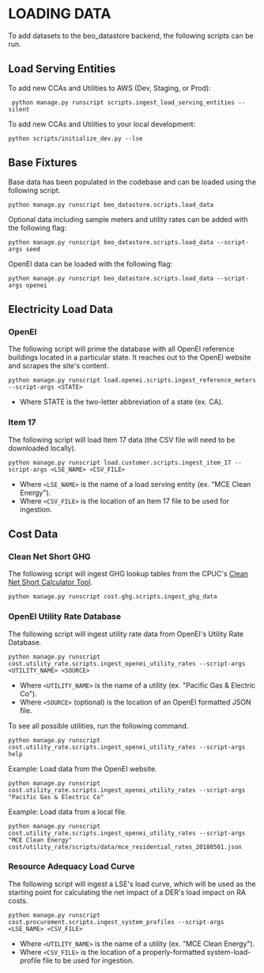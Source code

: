 # LOADING DATA

To add datasets to the beo_datastore backend, the following scripts can be run.

## Load Serving Entities
To add new CCAs and Utilities to AWS (Dev, Staging, or Prod):
```
 python manage.py runscript scripts.ingest_load_serving_entities --silent
```
To add new CCAs and Utilities to your local development:
```
python scripts/initialize_dev.py --lse
```


## Base Fixtures

Base data has been populated in the codebase and can be loaded using the following script.

```
python manage.py runscript beo_datastore.scripts.load_data
```

Optional data including sample meters and utility rates can be added with the following flag:

```
python manage.py runscript beo_datastore.scripts.load_data --script-args seed
```

OpenEI data can be loaded with the following flag:

```
python manage.py runscript beo_datastore.scripts.load_data --script-args openei
```

## Electricity Load Data

### OpenEI

The following script will prime the database with all OpenEI reference buildings located in a particular state. It reaches out to the OpenEI website and scrapes the site's content.

```
python manage.py runscript load.openei.scripts.ingest_reference_meters --script-args <STATE>
```

* Where STATE is the two-letter abbreviation of a state (ex. CA).

### Item 17

The following script will load Item 17 data (the CSV file will need to be downloaded locally).

```
python manage.py runscript load.customer.scripts.ingest_item_17 --script-args <LSE_NAME> <CSV_FILE>
```

* Where `<LSE_NAME>` is the name of a load serving entity (ex. "MCE Clean Energy").
* Where `<CSV_FILE>` is the location of an Item 17 file to be used for ingestion.

## Cost Data

### Clean Net Short GHG

The following script will ingest GHG lookup tables from the CPUC's [Clean Net Short Calculator Tool](http://www.cpuc.ca.gov/General.aspx?id=6442451195).

```
python manage.py runscript cost.ghg.scripts.ingest_ghg_data
```

### OpenEI Utility Rate Database

The following script will ingest utility rate data from OpenEI's Utility Rate Database.

```
python manage.py runscript cost.utility_rate.scripts.ingest_openei_utility_rates --script-args <UTILITY_NAME> <SOURCE>
```

* Where `<UTILITY_NAME>` is the name of a utility (ex. "Pacific Gas & Electric Co").
* Where `<SOURCE>` (optional) is the location of an OpenEI formatted JSON file.

To see all possible utilities, run the following command.

```
python manage.py runscript cost.utility_rate.scripts.ingest_openei_utility_rates --script-args help
```

Example: Load data from the OpenEI website.

```
python manage.py runscript cost.utility_rate.scripts.ingest_openei_utility_rates --script-args "Pacific Gas & Electric Co"
```

Example: Load data from a local file.

```
python manage.py runscript cost.utility_rate.scripts.ingest_openei_utility_rates --script-args "MCE Clean Energy" cost/utility_rate/scripts/data/mce_residential_rates_20180501.json
```

### Resource Adequacy Load Curve

The following script will ingest a LSE's load curve, which will be used as the starting point for calculating the net impact of a DER's load impact on RA costs.

```
python manage.py runscript cost.procurement.scripts.ingest_system_profiles --script-args <LSE_NAME> <CSV_FILE>
```

* Where `<UTILITY_NAME>` is the name of a utility (ex. "MCE Clean Energy").
* Where `<CSV_FILE>` is the location of a properly-formatted system-load-profile file to be used for ingestion.
